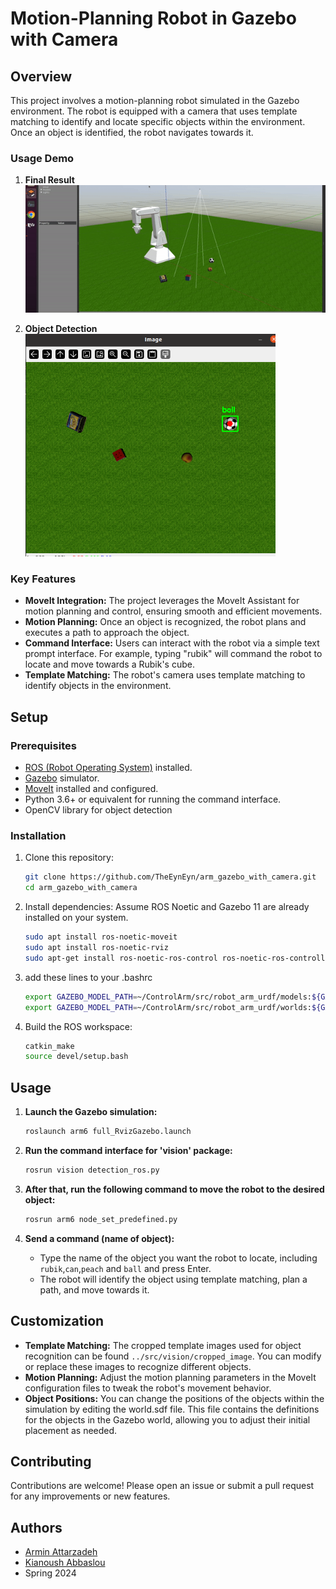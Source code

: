 
# Motion-Planning Robot in Gazebo with Camera

## Overview

This project involves a motion-planning robot simulated in the Gazebo environment. The robot is equipped with a camera that uses template matching to identify and locate specific objects within the environment. Once an object is identified, the robot navigates towards it.

### Usage Demo

1. **Final Result**  
   <img src="./examples/result_gif.gif" alt="arm" width="800" />

2. **Object Detection**  
   <img src="./examples/template_matching.png" alt="detection" width="400" />


### Key Features
- **MoveIt Integration:** The project leverages the MoveIt Assistant for motion planning and control, ensuring smooth and efficient movements.
- **Motion Planning:** Once an object is recognized, the robot plans and executes a path to approach the object.
- **Command Interface:** Users can interact with the robot via a simple text prompt interface. For example, typing "rubik" will command the robot to locate and move towards a Rubik's cube.
- **Template Matching:** The robot's camera uses template matching to identify objects in the environment. 


## Setup

### Prerequisites
- [ROS (Robot Operating System)](http://www.ros.org/) installed.
- [Gazebo](http://gazebosim.org/) simulator.
- [MoveIt](https://moveit.ros.org/) installed and configured.
- Python 3.6+ or equivalent for running the command interface.
- OpenCV library for object detection

### Installation
1. Clone this repository:
    ```bash
    git clone https://github.com/TheEynEyn/arm_gazebo_with_camera.git
    cd arm_gazebo_with_camera
    ```
2. Install dependencies:
    Assume ROS Noetic and Gazebo 11 are already installed on your system.
    ```bash
    sudo apt install ros-noetic-moveit
    sudo apt install ros-noetic-rviz
    sudo apt-get install ros-noetic-ros-control ros-noetic-ros-controllers

    ```
3. add these lines to your .bashrc
    ```bash
    export GAZEBO_MODEL_PATH=~/ControlArm/src/robot_arm_urdf/models:${GAZEBO_MODEL_PATH}
    export GAZEBO_MODEL_PATH=~/ControlArm/src/robot_arm_urdf/worlds:${GAZEBO_MODEL_PATH}


    ```
4. Build the ROS workspace:
    ```bash
    catkin_make
    source devel/setup.bash
    ```

## Usage

1. **Launch the Gazebo simulation:**
    ```bash
    roslaunch arm6 full_RvizGazebo.launch
    ```
2. **Run the command interface for 'vision' package:**
    ```bash
    rosrun vision detection_ros.py
    ```

3. **After that, run the following command to move the robot to the desired object:**
    ```bash
    rosrun arm6 node_set_predefined.py
    ```
4. **Send a command (name of object):**
   - Type the name of the object you want the robot to locate, including `rubik`,`can`,`peach` and `ball` and press Enter.
   - The robot will identify the object using template matching, plan a path, and move towards it.

## Customization

- **Template Matching:** The cropped template images used for object recognition can be found `../src/vision/cropped_image`. You can modify or replace these images to recognize different objects.
- **Motion Planning:** Adjust the motion planning parameters in the MoveIt configuration files to tweak the robot's movement behavior. 
- **Object Positions:** You can change the positions of the objects within the simulation by editing the world.sdf file. This file contains the definitions for the objects in the Gazebo world, allowing you to adjust their initial placement as needed.

## Contributing

Contributions are welcome! Please open an issue or submit a pull request for any improvements or new features.


## Authors

- [Armin Attarzadeh](https://github.com/ArminAttarzadeh)  
- [Kianoush Abbaslou](https://github.com/Jeremy-capdevilla)
- Spring 2024
